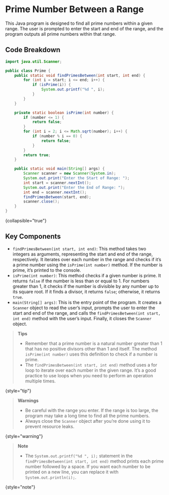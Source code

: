 # Prime Number Between a Range

This Java program is designed to find all prime numbers within a given range. The user is prompted to enter the start and end of the range, and the program outputs all prime numbers within that range.

## Code Breakdown

```Java
import java.util.Scanner;

public class Prime {
    public static void findPrimesBetween(int start, int end) {
        for (int i = start; i <= end; i++) {
            if (isPrime(i)) {
                System.out.printf("%d ", i);
            }
        }
    }

    private static boolean isPrime(int number) {
        if (number <= 1) {
            return false;
        }
        for (int i = 2; i <= Math.sqrt(number); i++) {
            if (number % i == 0) {
                return false;
            }
        }
        return true;
    }

    public static void main(String[] args) {
        Scanner scanner = new Scanner(System.in);
        System.out.print("Enter the Start of Range: ");
        int start = scanner.nextInt();
        System.out.print("Enter the End of Range: ");
        int end = scanner.nextInt();
        findPrimesBetween(start, end);
        scanner.close();
    }
}
```
{collapsible="true"}

## Key Components

- `findPrimesBetween(int start, int end)`: This method takes two integers as arguments, representing the start and end of the range, respectively. It iterates over each number in the range and checks if it’s a prime number using the `isPrime(int number)` method. If the number is prime, it’s printed to the console.
- `isPrime(int number)`: This method checks if a given number is prime. It returns `false` if the number is less than or equal to 1. For numbers greater than 1, it checks if the number is divisible by any number up to its square root. If it finds a divisor, it returns `false`; otherwise, it returns `true`.
- `main(String[] args)`: This is the entry point of the program. It creates a `Scanner` object to read the user’s input, prompts the user to enter the start and end of the range, and calls the `findPrimesBetween(int start, int end)` method with the user’s input. Finally, it closes the `Scanner` object.

> **Tips**
> 
> - Remember that a prime number is a natural number greater than 1 that has no positive divisors other than 1 and itself. The method `isPrime(int number)` uses this definition to check if a number is prime.
> - The `findPrimesBetween(int start, int end)` method uses a for loop to iterate over each number in the given range. It’s a good practice to use loops when you need to perform an operation multiple times.
> 
{style="tip"}

> **Warnings**
> - Be careful with the range you enter. If the range is too large, the program may take a long time to find all the prime numbers.
> - Always close the `Scanner` object after you’re done using it to prevent resource leaks.
> 
{style="warning"}

> **Note**
> - The `System.out.printf("%d ", i);` statement in the `findPrimesBetween(int start, int end)` method prints each prime number followed by a space. If you want each number to be printed on a new line, you can replace it with `System.out.println(i);`.
> 
{style="note"}